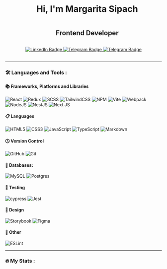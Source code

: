 <div align="center">
<div id="user-content-toc">
  <ul><summary><h1 style="display: inline-block;"> Hi, I'm Margarita Sipach</h1></summary> 
<summary><h2 style="display: inline-block;"> Frontend Developer </h2></summary>
</ul>
</div>
<div id="badges">
  <a href="[your-linkedin-URL](https://www.linkedin.com/in/margarita-sipach/)">
    <img src="https://img.shields.io/badge/LinkedIn-indigo?style=for-the-badge&logo=linkedin&logoColor=white" alt="LinkedIn Badge"/>
  </a>
  <a href="[your-gmail-URL](mailto:margarita.sipach@gmail.com)">
    <img src="https://img.shields.io/badge/gmail-white?style=for-the-badge&logo=gmail&logoColor=indigo" alt="Telegram Badge"/>
  </a>
  <a href="[your-telegram-URL](https://telegram.me/Margarita_Sipach)">
    <img src="https://img.shields.io/badge/telegram-indigo?style=for-the-badge&logo=telegram&logoColor=white" alt="Telegram Badge"/>
  </a>
</div>
</div>
&nbsp;
<div align="center" >
 <img src="https://komarev.com/ghpvc/?username=Margarita-Sipach&style=for-the-badge&color=lightgrey" alt=""/>
 </div>
 <hr>
  
  ### :hammer_and_wrench: Languages and Tools :
 
  #### 📚 Frameworks, Platforms and Libraries
  ![React](https://img.shields.io/badge/react-%2320232a.svg?style=for-the-badge&logo=react&logoColor=%2361DAFB)
  ![Redux](https://img.shields.io/badge/redux-%23593d88.svg?style=for-the-badge&logo=redux&logoColor=white)
  ![SCSS](https://img.shields.io/badge/SASS-hotpink.svg?style=for-the-badge&logo=SASS&logoColor=white)
  ![TailwindCSS](https://img.shields.io/badge/tailwindcss-%2338B2AC.svg?style=for-the-badge&logo=tailwind-css&logoColor=white)
  ![NPM](https://img.shields.io/badge/NPM-%23CB3837.svg?style=for-the-badge&logo=npm&logoColor=white)
  ![Vite](https://img.shields.io/badge/vite-%23646CFF.svg?style=for-the-badge&logo=vite&logoColor=white)
  ![Webpack](https://img.shields.io/badge/webpack-%238DD6F9.svg?style=for-the-badge&logo=webpack&logoColor=black)
  ![NodeJS](https://img.shields.io/badge/node.js-6DA55F?style=for-the-badge&logo=node.js&logoColor=white)
  ![NestJS](https://img.shields.io/badge/nestjs-%23E0234E.svg?style=for-the-badge&logo=nestjs&logoColor=white)
  ![Next JS](https://img.shields.io/badge/Next-black?style=for-the-badge&logo=next.js&logoColor=white)

#### 📋 Languages
![HTML5](https://img.shields.io/badge/html5-%23E34F26.svg?style=for-the-badge&logo=html5&logoColor=white)
![CSS3](https://img.shields.io/badge/css3-%231572B6.svg?style=for-the-badge&logo=css3&logoColor=white)
![JavaScript](https://img.shields.io/badge/javascript-%23323330.svg?style=for-the-badge&logo=javascript&logoColor=%23F7DF1E)
![TypeScript](https://img.shields.io/badge/typescript-%23007ACC.svg?style=for-the-badge&logo=typescript&logoColor=white)
![Markdown](https://img.shields.io/badge/markdown-%23000000.svg?style=for-the-badge&logo=markdown&logoColor=white)

#### 🕓 Version Control
![GitHub](https://img.shields.io/badge/github-%23121011.svg?style=for-the-badge&logo=github&logoColor=white)
![Git](https://img.shields.io/badge/git-%23F05033.svg?style=for-the-badge&logo=git&logoColor=white)

#### 💾 Databases:
 ![MySQL](https://img.shields.io/badge/mysql-%2300f.svg?style=for-the-badge&logo=mysql&logoColor=white)
 ![Postgres](https://img.shields.io/badge/postgres-%23316192.svg?style=for-the-badge&logo=postgresql&logoColor=white)

#### 🧪 Testing
![cypress](https://img.shields.io/badge/-cypress-%23E5E5E5?style=for-the-badge&logo=cypress&logoColor=058a5e)
![Jest](https://img.shields.io/badge/-jest-%23C21325?style=for-the-badge&logo=jest&logoColor=white)

#### 🎨 Design
  ![Storybook](https://img.shields.io/badge/-Storybook-FF4785?style=for-the-badge&logo=storybook&logoColor=white)
  ![Figma](https://img.shields.io/badge/figma-%23F24E1E.svg?style=for-the-badge&logo=figma&logoColor=white)

#### 🥅 Other
![ESLint](https://img.shields.io/badge/ESLint-4B3263?style=for-the-badge&logo=eslint&logoColor=white)

 <hr>
  
  ### :fire: My Stats :
 
<div id="stat" align="center">
    <img src="https://github-profile-summary-cards.vercel.app/api/cards/profile-details?username=Margarita-Sipach&theme=blueberry" alt=""/>
    <img src="https://github-profile-summary-cards.vercel.app/api/cards/most-commit-language?username=Margarita-Sipach&theme=blueberry" alt=""/>
    <img src="https://github-profile-summary-cards.vercel.app/api/cards/stats?username=Margarita-Sipach&theme=blueberry" alt=""/>
</div>
  
